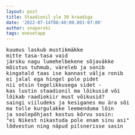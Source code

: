 ```yaml
---
layout: post
title: Staadionil yle 30 kraadiga
date: '2022-07-14T08:40:00.001-07:00'
author: snaperski
tags: enesetapp
---
```

<pre>
kuumus laskub mustikmäkke 
mitte tasa-tasa vaid
järsku nagu lumehelbekene sõjaväkke
mõistus tuhmub, väreleb ja sonib
kingatald taas ise kannast välja ronib
ei jalal ega hingel pole pidet
nii otsin tegelikkusega sidet - 
kas lustin staadionil ma lõikusid või
lõikab raadiokiir must võikusid?
saingi viiludeks ja kesiganes mu ära sõi
ma tolle kurgulakke leemenduma lõin 
ja soolepõhjast kostus kõrvu sosin:
"ei Nikest nikastuda pole enam sinu asi"
lõdvestun ning näpud pilsnerisse sasin
</pre>
